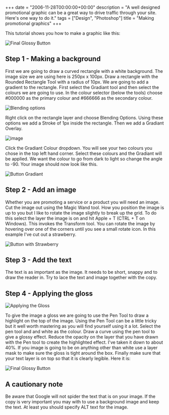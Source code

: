 +++
date = "2006-11-28T00:00:00+00:00"
description = "A well designed promotional graphic can be a great way to drive traffic through your site. Here's one way to do it."
tags = ["Design", "Photoshop"]
title = "Making promotional graphics"
+++

This tutorial shows you how to make a graphic like this:

![Final Glossy Button][1]

## Step 1 - Making a background

First we are going to draw a curved rectangle with a white background. The image
size we are using here is 250px x 100px. Draw a rectangle with the Rounded
Rectangle Tool with a radius of 10px. We are going to add a gradient to the
rectangle. First select the Gradiant tool and then select the colours we are
going to use. In the colour selector (below the tools) choose #000000 as the
primary colour and #666666 as the secondary colour.

![Blending options][2]

Right click on the rectangle layer and choose Blending Options. Using these
options we add a Stroke of 1px inside the rectangle. Then we add a Gradiant
Overlay.

![image][3]

Click the Gradiant Colour dropdown. You will see your two colours you chose in
the top left hand corner. Select these colours and the Gradiant will be applied.
We want the colour to go from dark to light so change the angle to -90. Your
image should now look like this.

![Button Gradiant][4]

## Step 2 - Add an image

Whether you are promoting a service or a product you will need an image. Cut the
image out using the Magic Wand tool. How you position the image is up to you but
I like to rotate the image slightly to break up the grid. To do this select the
layer the image is on and hit Apple + T (CTRL + T on Windows). This invokes the
Transform tool. You can rotate the image by hovering over one of the corners
until you see a small rotate icon. In this example I've cut out a strawberry.

![Button with Strawberry][5]

## Step 3 - Add the text

The text is as important as the image. It needs to be short, snappy and to draw
the reader in. Try to lace the text and image together with the copy.

## Step 4 - Applying the gloss

![Applying the Gloss][6]

To give the image a gloss we are going to use the Pen Tool to draw a highlight
on the top of the image. Using the Pen Tool can be a little tricky but it well
worth mastering as you will find yourself using it a lot. Select the pen tool
and and white as the colour. Draw a curve using the pen tool to give a glossy
effect. Reduce the opacity on the layer that you have drawn with the Pen tool to
create the highlighted effect. I've taken it down to about 40%. If you image is
going to be on anything other than white use a layer mask to make sure the gloss
is tight around the box. Finally make sure that your text layer is on top so
that it is clearly legible. Here it is:

![Final Glossy Button][1]

## A cautionary note

Be aware that Google will not spider the text that is on your image. If the copy
is very important you may with to use a background image and keep the text. At
least you should specify ALT text for the image.

[1]: /images/articles/glossy_button_final.webp
[2]: /images/articles/blending.webp
[3]: /images/articles/gradiant.webp
[4]: /images/articles/button_gradiant.webp
[5]: /images/articles/strawberry.webp
[6]: /images/articles/gloss.webp
